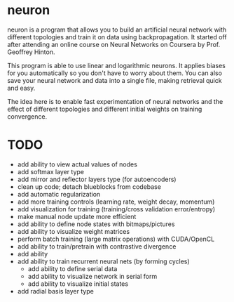 neuron
======

neuron is a program that allows you to build an artificial neural network 
with different topologies and train it on data using backpropagation. It
started off after attending an online course on Neural Networks on
Coursera by Prof. Geoffrey Hinton.

This program is able to use linear and logarithmic neurons. It applies
biases for you automatically so you don't have to worry about them. You 
can also save your neural network and data into a single file, making 
retrieval quick and easy.

The idea here is to enable fast experimentation of neural networks and
the effect of different topologies and different initial weights on
training convergence.

TODO
====
- add ability to view actual values of nodes
- add softmax layer type
- add mirror and reflector layers type (for autoencoders)
- clean up code; detach blueblocks from codebase
- add automatic regularization
- add more training controls (learning rate, weight decay, momentum)
- add visualization for training (training/cross validation error/entropy)
- make manual node update more efficient
- add ability to define node states with bitmaps/pictures
- add ability to visualize weight matrices
- perform batch training (large matrix operations) with CUDA/OpenCL
- add ability to train/pretrain with contrastive divergence
- add ability
- add ability to train recurrent neural nets (by forming cycles)
  - add ability to define serial data
  - add ability to visualize network in serial form
  - add ability to visualize initial states
- add radial basis layer type
